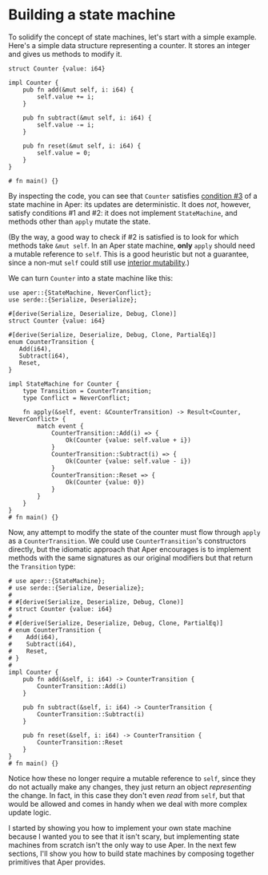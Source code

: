 # Building a state machine

To solidify the concept of state machines, let's start with a simple
example. Here's a simple data structure representing a counter. It stores
an integer and gives us methods to modify it.

```rust,noplaypen
struct Counter {value: i64}

impl Counter {
    pub fn add(&mut self, i: i64) {
        self.value += i;
    }

    pub fn subtract(&mut self, i: i64) {
        self.value -= i;
    }

    pub fn reset(&mut self, i: i64) {
        self.value = 0;
    }
}

# fn main() {}
```

By inspecting the code, you can see that `Counter` satisfies 
[condition #3](introduction.md) of a state machine in Aper:
its updates are deterministic. It does *not*, however, satisfy 
conditions #1 and #2: it does not implement `StateMachine`, and 
methods other than `apply` mutate the state.

(By the way, a good way to check if #2 is satisfied is to look for 
which methods take `&mut self`. In an Aper state machine, **only** 
`apply` should need a mutable reference to `self`. This is a good
heuristic but not a guarantee, since a non-mut `self` could still
use [interior mutability](https://doc.rust-lang.org/book/ch15-05-interior-mutability.html).)

We can turn `Counter` into a state machine like this:

```rust,noplaypen
use aper::{StateMachine, NeverConflict};
use serde::{Serialize, Deserialize};

#[derive(Serialize, Deserialize, Debug, Clone)]
struct Counter {value: i64}

#[derive(Serialize, Deserialize, Debug, Clone, PartialEq)]
enum CounterTransition {
   Add(i64),
   Subtract(i64),
   Reset,
}

impl StateMachine for Counter {
    type Transition = CounterTransition;
    type Conflict = NeverConflict;

    fn apply(&self, event: &CounterTransition) -> Result<Counter, NeverConflict> {
        match event {
            CounterTransition::Add(i) => {
                Ok(Counter {value: self.value + i})
            }
            CounterTransition::Subtract(i) => {
                Ok(Counter {value: self.value - i})
            }
            CounterTransition::Reset => {
                Ok(Counter {value: 0})
            }
        }
    }
}
# fn main() {}
```

Now, any attempt to modify the state of the counter must flow through 
`apply` as a `CounterTransition`. We could use `CounterTransition`'s 
constructors directly, but the idiomatic approach that Aper encourages 
is to implement methods with the same signatures as our original 
modifiers but that return the `Transition` type:

```rust,noplaypen
# use aper::{StateMachine};
# use serde::{Serialize, Deserialize};
#
# #[derive(Serialize, Deserialize, Debug, Clone)]
# struct Counter {value: i64}
#
# #[derive(Serialize, Deserialize, Debug, Clone, PartialEq)]
# enum CounterTransition {
#    Add(i64),
#    Subtract(i64),
#    Reset,
# }
#
impl Counter {
    pub fn add(&self, i: i64) -> CounterTransition {
        CounterTransition::Add(i)
    }

    pub fn subtract(&self, i: i64) -> CounterTransition {
        CounterTransition::Subtract(i)
    }

    pub fn reset(&self, i: i64) -> CounterTransition {
        CounterTransition::Reset
    }
}
# fn main() {}
```

Notice how these no longer require a mutable reference to `self`, since they do not actually make any changes, they just return an object *representing* the change. In fact, in this case they don't
even *read* from `self`, but that would be allowed and comes in
handy when we deal with more complex update logic.

I started by showing you how to implement your own state machine 
because I wanted you to see that it isn't
scary, but implementing state machines from scratch isn't the only way 
to use Aper. In the next few sections,
I'll show you how to build state machines by composing together 
primitives that Aper provides.